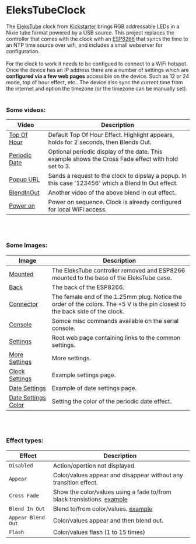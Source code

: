 # EleksTubeClock

The <a href='https://www.banggood.com/EleksMaker-EleksTube-Bamboo-6-Bit-Kit-Time-Electronic-Glow-Tube-Clock-Time-Flies-Lapse-p-1297292.html'>EleksTube</a> clock from <a href='https://www.kickstarter.com/projects/938509544/elekstube-a-time-machine'>Kickstarter</a> brings RGB addressable LEDs in a Nixie tube format powered by a USB source. 
This project replaces the controller that comes with the clock with an <a href='https://www.esp8266.com'>ESP8266</a> that syncs the time to an NTP time source over wifi, and includes a small webserver for configuration.
<br>
<br>
For the clock to work it needs to be configued to connect to a WiFi hotspot. Once the device has an IP address there are a number of settings which are <b>configured via a few web pages</b> accessible on the device.  Such as 12 or 24 mode, top of hour effect, etc..  The device also sync the current time from the internet and option the timezone (or the timezone can be manually set).
<br><br>
### Some videos:

Video | Description
--- | --- 
<a href="doc_videos\TopOfHour.mp4?raw=true">Top Of Hour</a> | Default Top Of Hour Effect.  Highlight appears, holds for 2 seconds, then Blends Out.
<a href="doc_videos\PerodicDate.mp4?raw=true">Periodic Date</a> | Optional periodic display of the date.  This example shows the Cross Fade effect with hold set to 3.
<a href="doc_videos\Popup.mp4?raw=true">Popup URL</a> | Sends a request to the clock to dipslay a popup. In this case '123456' which a Blend In Out effect.
<a href="doc_videos\BlendInOut.mp4?raw=true">BlendInOut</a> | Another video of the above blend in out effect.
<a href="doc_videos\boot.mp4?raw=true">Power on</a> | Power on sequence. Clock is already configured for local WiFi access.

<br><br>
### Some Images:

Image | Description
--- | --- 
<a href="doc_images\esp8266_mounted.JPG">Mounted</a> | The EleksTube controller removed and ESP8266 mounted to the base of the EleksTube case. 
<a href="doc_images\esp8266_back.JPG">Back</a> | The back of the ESP8266.
<a href="doc_images\4pin_1p25mm.JPG">Connector</a> | The female end of the 1.25mm plug. Notice the order of the colors.  The +5 V is the pin closest to the back side of the clock.
<a href="doc_images\console.JPG">Console</a> | Somce misc commands available on the serial console.
<a href="doc_images\settings_a.jpg">Settings</a> | Root web page containing links to the common settings.
<a href="doc_images\settings_b.jpg">More Settings</a> | More settings.
<a href="doc_images\settings_c.jpg">Clock Settings</a> | Example settings page.
<a href="doc_images\settings_date.jpg">Date Settings</a> | Example of date settings page.
<a href="doc_images\settings_date_color.jpg">Date Settings Color</a> | Setting the color of the periodic date effect. 

<br><br>
### Effect types:

Effect | Description
--- | --- 
`Disabled`        | Action/opertion not displayed.
`Appear`          | Color/values appear and disappear without any transition effect.
`Cross Fade`      | Show the color/values using a fade to/from black transistions. <a href="doc_videos\PerodicDate.mp4?raw=true">example</a>
`Blend In Out`    | Blend to/from color/values. <a href="doc_videos\BlendInOut.mp4?raw=true">example</a>
`Appear Blend Out` | Color/values appear and then blend out.
`Flash`           | Color/values flash (1 to 15 times)






    

